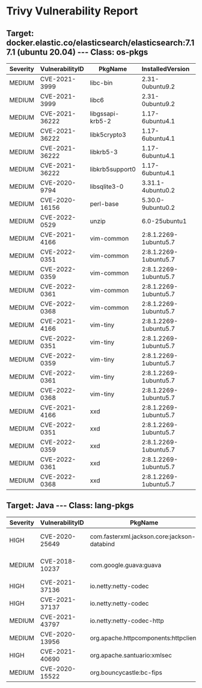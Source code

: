 # Trivy Vulnerability Report

## Target: docker.elastic.co/elasticsearch/elasticsearch:7.17.1 (ubuntu 20.04) --- Class: os-pkgs
|Severity|VulnerabilityID|PkgName|InstalledVersion|FixedVersion|
|--------|---------------|-------|----------------|------------|
|MEDIUM|CVE-2021-3999|libc-bin|2.31-0ubuntu9.2|2.31-0ubuntu9.7|
|MEDIUM|CVE-2021-3999|libc6|2.31-0ubuntu9.2|2.31-0ubuntu9.7|
|MEDIUM|CVE-2021-36222|libgssapi-krb5-2|1.17-6ubuntu4.1||
|MEDIUM|CVE-2021-36222|libk5crypto3|1.17-6ubuntu4.1||
|MEDIUM|CVE-2021-36222|libkrb5-3|1.17-6ubuntu4.1||
|MEDIUM|CVE-2021-36222|libkrb5support0|1.17-6ubuntu4.1||
|MEDIUM|CVE-2020-9794|libsqlite3-0|3.31.1-4ubuntu0.2||
|MEDIUM|CVE-2020-16156|perl-base|5.30.0-9ubuntu0.2||
|MEDIUM|CVE-2022-0529|unzip|6.0-25ubuntu1||
|MEDIUM|CVE-2021-4166|vim-common|2:8.1.2269-1ubuntu5.7||
|MEDIUM|CVE-2022-0351|vim-common|2:8.1.2269-1ubuntu5.7||
|MEDIUM|CVE-2022-0359|vim-common|2:8.1.2269-1ubuntu5.7||
|MEDIUM|CVE-2022-0361|vim-common|2:8.1.2269-1ubuntu5.7||
|MEDIUM|CVE-2022-0368|vim-common|2:8.1.2269-1ubuntu5.7||
|MEDIUM|CVE-2021-4166|vim-tiny|2:8.1.2269-1ubuntu5.7||
|MEDIUM|CVE-2022-0351|vim-tiny|2:8.1.2269-1ubuntu5.7||
|MEDIUM|CVE-2022-0359|vim-tiny|2:8.1.2269-1ubuntu5.7||
|MEDIUM|CVE-2022-0361|vim-tiny|2:8.1.2269-1ubuntu5.7||
|MEDIUM|CVE-2022-0368|vim-tiny|2:8.1.2269-1ubuntu5.7||
|MEDIUM|CVE-2021-4166|xxd|2:8.1.2269-1ubuntu5.7||
|MEDIUM|CVE-2022-0351|xxd|2:8.1.2269-1ubuntu5.7||
|MEDIUM|CVE-2022-0359|xxd|2:8.1.2269-1ubuntu5.7||
|MEDIUM|CVE-2022-0361|xxd|2:8.1.2269-1ubuntu5.7||
|MEDIUM|CVE-2022-0368|xxd|2:8.1.2269-1ubuntu5.7||

## Target: Java --- Class: lang-pkgs
|Severity|VulnerabilityID|PkgName|InstalledVersion|FixedVersion|
|--------|---------------|-------|----------------|------------|
|HIGH|CVE-2020-25649|com.fasterxml.jackson.core:jackson-databind|2.10.4|2.6.7.4, 2.9.10.7, 2.10.5.1|
|MEDIUM|CVE-2018-10237|com.google.guava:guava|19.0|24.1.1-jre, 24.1.1-android|
|HIGH|CVE-2021-37136|io.netty:netty-codec|4.1.66.Final|4.1.68.Final|
|HIGH|CVE-2021-37137|io.netty:netty-codec|4.1.66.Final|4.1.68.Final|
|MEDIUM|CVE-2021-43797|io.netty:netty-codec-http|4.1.66.Final|4.1.71.Final|
|MEDIUM|CVE-2020-13956|org.apache.httpcomponents:httpclient|4.5.10|4.5.13|
|HIGH|CVE-2021-40690|org.apache.santuario:xmlsec|2.1.4|2.1.7, 2.2.3|
|MEDIUM|CVE-2020-15522|org.bouncycastle:bc-fips|1.0.2|1.0.2.1|

